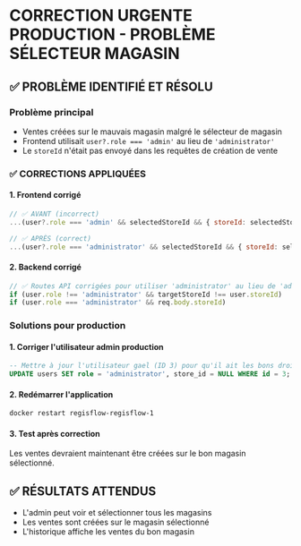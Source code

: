 # CORRECTION URGENTE PRODUCTION - PROBLÈME SÉLECTEUR MAGASIN

## ✅ PROBLÈME IDENTIFIÉ ET RÉSOLU

### Problème principal
- Ventes créées sur le mauvais magasin malgré le sélecteur de magasin
- Frontend utilisait `user?.role === 'admin'` au lieu de `'administrator'`
- Le `storeId` n'était pas envoyé dans les requêtes de création de vente

### ✅ CORRECTIONS APPLIQUÉES

#### 1. Frontend corrigé
```javascript
// ✅ AVANT (incorrect)
...(user?.role === 'admin' && selectedStoreId && { storeId: selectedStoreId })

// ✅ APRÈS (correct)
...(user?.role === 'administrator' && selectedStoreId && { storeId: selectedStoreId })
```

#### 2. Backend corrigé
```javascript
// ✅ Routes API corrigées pour utiliser 'administrator' au lieu de 'admin'
if (user.role !== 'administrator' && targetStoreId !== user.storeId)
if (user.role === 'administrator' && req.body.storeId)
```

### Solutions pour production

#### 1. Corriger l'utilisateur admin production
```sql
-- Mettre à jour l'utilisateur gael (ID 3) pour qu'il ait les bons droits
UPDATE users SET role = 'administrator', store_id = NULL WHERE id = 3;
```

#### 2. Redémarrer l'application
```bash
docker restart regisflow-regisflow-1
```

#### 3. Test après correction
Les ventes devraient maintenant être créées sur le bon magasin sélectionné.

## ✅ RÉSULTATS ATTENDUS
- L'admin peut voir et sélectionner tous les magasins
- Les ventes sont créées sur le magasin sélectionné
- L'historique affiche les ventes du bon magasin
